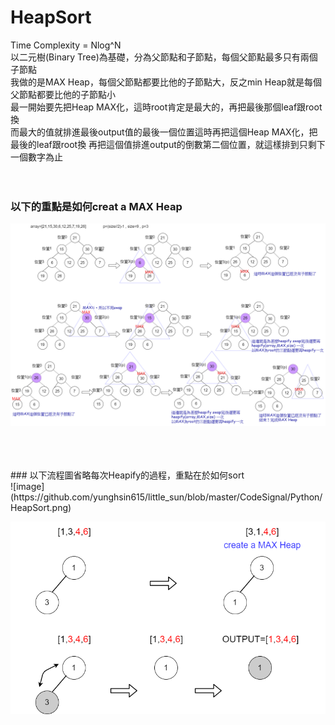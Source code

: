 # HeapSort


Time Complexity = Nlog^N<br>
以二元樹(Binary Tree)為基礎，分為父節點和子節點，每個父節點最多只有兩個子節點<br>
我做的是MAX Heap，每個父節點都要比他的子節點大，反之min Heap就是每個父節點都要比他的子節點小<br>
最一開始要先把Heap MAX化，這時root肯定是最大的，再把最後那個leaf跟root換<br>
而最大的值就排進最後output值的最後一個位置這時再把這個Heap MAX化，把最後的leaf跟root換
再把這個值排進output的倒數第二個位置，就這樣排到只剩下一個數字為止<br>
<br>
<br>
### 以下的重點是如何creat a MAX Heap<br>
![image](https://github.com/yunghsin615/little_sun/blob/master/CodeSignal/Python/Heapify.png)

<br>
<br>
<br>
### 以下流程圖省略每次Heapify的過程，重點在於如何sort<br>
![image](https://github.com/yunghsin615/little_sun/blob/master/CodeSignal/Python/HeapSort.png)

![image](https://github.com/yunghsin615/little_sun/blob/master/CodeSignal/Python/HeapSort2.png)
